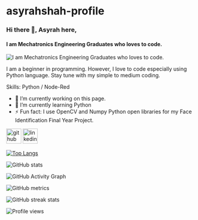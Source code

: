 # asyrahshah-profile
### Hi there 👋, Asyrah here,
#### I am Mechatronics Engineering Graduates who loves to code.
![I am Mechatronics Engineering Graduates who loves to code.](https://miro.medium.com/max/1024/0*4ty0Adbdg4dsVBo3.png)

I am a beginner in programming. However, I love to code especially using Python language. Stay tune with my simple to medium coding.

Skills: Python / Node-Red

- 🔭 I’m currently working on this page. 
- 🌱 I’m currently learning Python 
- ⚡ Fun fact: I use OpenCV and Numpy Python open libraries for my Face Identification Final Year Project. 


[<img src='https://cdn.jsdelivr.net/npm/simple-icons@3.0.1/icons/github.svg' alt='github' height='40'>](https://github.com/asyrahshah)  [<img src='https://cdn.jsdelivr.net/npm/simple-icons@3.0.1/icons/linkedin.svg' alt='linkedin' height='40'>](https://www.linkedin.com/in/https://www.linkedin.com/in/asyrah-shahierah-4229351a9//)  

[![Top Langs](https://github-readme-stats.vercel.app/api/top-langs/?username=asyrahshah)](https://github.com/anuraghazra/github-readme-stats)

![GitHub stats](https://github-readme-stats.vercel.app/api?username=asyrahshah&show_icons=true)  

![GitHub Activity Graph](https://activity-graph.herokuapp.com/graph?username=asyrahshah)  

![GitHub metrics](https://metrics.lecoq.io/asyrahshah)  

![GitHub streak stats](https://github-readme-streak-stats.herokuapp.com/?user=asyrahshah)  

![Profile views](https://gpvc.arturio.dev/asyrahshah)  
